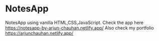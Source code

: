 # NotesApp
NotesApp using vanilla HTML,CSS,JavaScript.
Check the app here https://notesapp-by-arjun-chauhan.netlify.app/
Also check my portfolio https://arjunchauhan.netlify.app/
